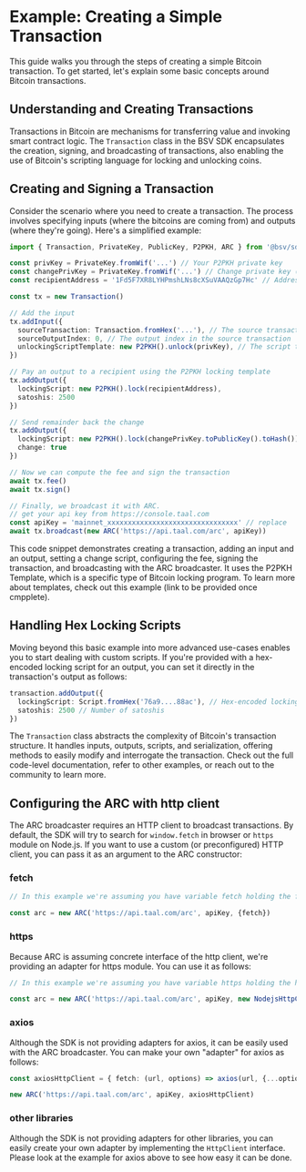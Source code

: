 # Example: Creating a Simple Transaction

This guide walks you through the steps of creating a simple Bitcoin transaction. To get started, let's explain some basic concepts around Bitcoin transactions.

## Understanding and Creating Transactions

Transactions in Bitcoin are mechanisms for transferring value and invoking smart contract logic. The `Transaction` class in the BSV SDK encapsulates the creation, signing, and broadcasting of transactions, also enabling the use of Bitcoin's scripting language for locking and unlocking coins.

## Creating and Signing a Transaction

Consider the scenario where you need to create a transaction. The process involves specifying inputs (where the bitcoins are coming from) and outputs (where they're going). Here's a simplified example:

```typescript
import { Transaction, PrivateKey, PublicKey, P2PKH, ARC } from '@bsv/sdk'

const privKey = PrivateKey.fromWif('...') // Your P2PKH private key
const changePrivKey = PrivateKey.fromWif('...') // Change private key (never re-use addresses)
const recipientAddress = '1Fd5F7XR8LYHPmshLNs8cXSuVAAQzGp7Hc' // Address of the recipient

const tx = new Transaction()

// Add the input
tx.addInput({
  sourceTransaction: Transaction.fromHex('...'), // The source transaction where the output you are spending was created,
  sourceOutputIndex: 0, // The output index in the source transaction
  unlockingScriptTemplate: new P2PKH().unlock(privKey), // The script template you are using to unlock the output, in this case P2PKH
})

// Pay an output to a recipient using the P2PKH locking template
tx.addOutput({
  lockingScript: new P2PKH().lock(recipientAddress),
  satoshis: 2500
})

// Send remainder back the change
tx.addOutput({
  lockingScript: new P2PKH().lock(changePrivKey.toPublicKey().toHash()),
  change: true
})

// Now we can compute the fee and sign the transaction
await tx.fee()
await tx.sign()

// Finally, we broadcast it with ARC.
// get your api key from https://console.taal.com
const apiKey = 'mainnet_xxxxxxxxxxxxxxxxxxxxxxxxxxxxxxxx' // replace
await tx.broadcast(new ARC('https://api.taal.com/arc', apiKey))
```

This code snippet demonstrates creating a transaction, adding an input and an output, setting a change script, configuring the fee, signing the transaction, and broadcasting with the ARC broadcaster. It uses the P2PKH Template, which is a specific type of Bitcoin locking program. To learn more about templates, check out this example (link to be provided once cmpplete).

## Handling Hex Locking Scripts

Moving beyond this basic example into more advanced use-cases enables you to start dealing with custom scripts. If you're provided with a hex-encoded locking script for an output, you can set it directly in the transaction's output as follows:

```typescript
transaction.addOutput({
  lockingScript: Script.fromHex('76a9....88ac'), // Hex-encoded locking script
  satoshis: 2500 // Number of satoshis
})
```

The `Transaction` class abstracts the complexity of Bitcoin's transaction structure. It handles inputs, outputs, scripts, and serialization, offering methods to easily modify and interrogate the transaction. Check out the full code-level documentation, refer to other examples, or reach out to the community to learn more.

## Configuring the ARC with http client

The ARC broadcaster requires an HTTP client to broadcast transactions. By default, the SDK will try to search for `window.fetch` in browser or `https` module on Node.js. 
If you want to use a custom (or preconfigured) HTTP client, you can pass it as an argument to the ARC constructor:

### fetch

```typescript
// In this example we're assuming you have variable fetch holding the fetch function`

const arc = new ARC('https://api.taal.com/arc', apiKey, {fetch})
```

### https

Because ARC is assuming concrete interface of the http client, we're providing an adapter for https module. 
You can use it as follows:

```typescript
// In this example we're assuming you have variable https holding the https module loaded for example with `require('https')`

const arc = new ARC('https://api.taal.com/arc', apiKey, new NodejsHttpClient(https))

```

### axios

Although the SDK is not providing adapters for axios, it can be easily used with the ARC broadcaster. 
You can make your own "adapter" for axios as follows:

```typescript
const axiosHttpClient = { fetch: (url, options) => axios(url, {...options, data: options.body})}

new ARC('https://api.taal.com/arc', apiKey, axiosHttpClient) 
```

### other libraries

Although the SDK is not providing adapters for other libraries, 
you can easily create your own adapter by implementing the `HttpClient` interface.
Please look at the example for axios above to see how easy it can be done.
